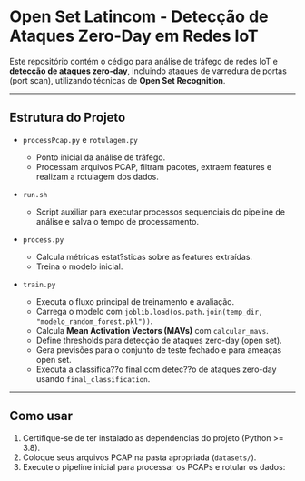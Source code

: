 # Open Set Latincom - Detecção de Ataques Zero-Day em Redes IoT

Este repositório contém o cédigo para análise de tráfego de redes IoT e **detecção de ataques zero-day**, incluindo ataques de varredura de portas (port scan), utilizando técnicas de **Open Set Recognition**.

---

## Estrutura do Projeto

- `processPcap.py` e `rotulagem.py`  
  - Ponto inicial da análise de tráfego.  
  - Processam arquivos PCAP, filtram pacotes, extraem features e realizam a rotulagem dos dados.

- `run.sh`  
  - Script auxiliar para executar processos sequenciais do pipeline de análise e salva o tempo de processamento.

- `process.py`  
  - Calcula métricas estat?sticas sobre as features extraídas.  
  - Treina o modelo inicial.

- `train.py`  
  - Executa o fluxo principal de treinamento e avaliação.  
  - Carrega o modelo com `joblib.load(os.path.join(temp_dir, "modelo_random_forest.pkl"))`.  
  - Calcula **Mean Activation Vectors (MAVs)** com `calcular_mavs`.  
  - Define thresholds para detecção de ataques zero-day (open set).
  - Gera previsões para o conjunto de teste fechado e para ameaças open set.  
  - Executa a classifica??o final com detec??o de ataques zero-day usando `final_classification`.

---

## Como usar

1. Certifique-se de ter instalado as dependencias do projeto (Python >= 3.8).  
2. Coloque seus arquivos PCAP na pasta apropriada (`datasets/`).  
3. Execute o pipeline inicial para processar os PCAPs e rotular os dados:
